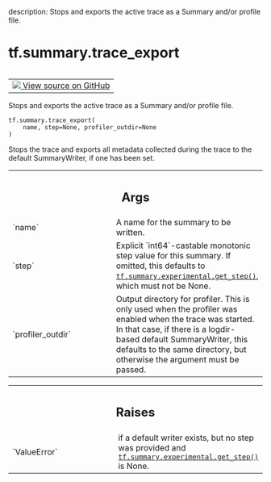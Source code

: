description: Stops and exports the active trace as a Summary and/or profile file.

<div itemscope itemtype="http://developers.google.com/ReferenceObject">
<meta itemprop="name" content="tf.summary.trace_export" />
<meta itemprop="path" content="Stable" />
</div>

# tf.summary.trace_export

<!-- Insert buttons and diff -->

<table class="tfo-notebook-buttons tfo-api nocontent" align="left">
<td>
  <a target="_blank" href="https://github.com/tensorflow/tensorflow/blob/r2.4/tensorflow/python/ops/summary_ops_v2.py#L1302-L1355">
    <img src="https://www.tensorflow.org/images/GitHub-Mark-32px.png" />
    View source on GitHub
  </a>
</td>
</table>



Stops and exports the active trace as a Summary and/or profile file.

<pre class="devsite-click-to-copy prettyprint lang-py tfo-signature-link">
<code>tf.summary.trace_export(
    name, step=None, profiler_outdir=None
)
</code></pre>



<!-- Placeholder for "Used in" -->

Stops the trace and exports all metadata collected during the trace to the
default SummaryWriter, if one has been set.

<!-- Tabular view -->
 <table class="responsive fixed orange">
<colgroup><col width="214px"><col></colgroup>
<tr><th colspan="2"><h2 class="add-link">Args</h2></th></tr>

<tr>
<td>
`name`
</td>
<td>
A name for the summary to be written.
</td>
</tr><tr>
<td>
`step`
</td>
<td>
Explicit `int64`-castable monotonic step value for this summary. If
omitted, this defaults to <a href="../../tf/summary/experimental/get_step.md"><code>tf.summary.experimental.get_step()</code></a>, which must
not be None.
</td>
</tr><tr>
<td>
`profiler_outdir`
</td>
<td>
Output directory for profiler. This is only used when the
profiler was enabled when the trace was started. In that case, if there is
a logdir-based default SummaryWriter, this defaults to the same directory,
but otherwise the argument must be passed.
</td>
</tr>
</table>



<!-- Tabular view -->
 <table class="responsive fixed orange">
<colgroup><col width="214px"><col></colgroup>
<tr><th colspan="2"><h2 class="add-link">Raises</h2></th></tr>

<tr>
<td>
`ValueError`
</td>
<td>
if a default writer exists, but no step was provided and
<a href="../../tf/summary/experimental/get_step.md"><code>tf.summary.experimental.get_step()</code></a> is None.
</td>
</tr>
</table>

